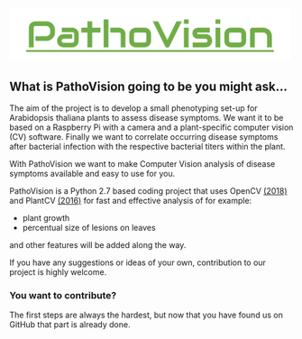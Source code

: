 <img src="https://github.com/Radox96/PathoVision/blob/master/PathoVision.png" width="500"/>

## What is PathoVision going to be you might ask...

The aim of the project is to develop a small phenotyping set-up for Arabidopsis thaliana plants to assess disease symptoms. We want it to be based on a Raspberry Pi with a camera and a plant-specific computer vision (CV) software. Finally we want to correlate occurring disease symptoms after bacterial infection with the respective bacterial titers within the plant.

With PathoVision we want to make Computer Vision analysis of disease symptoms available and easy to use for you.

PathoVision is a Python 2.7 based coding project that uses OpenCV [(2018)](https://github.com/opencv/opencv) and PlantCV [(2016)](https://github.com/danforthcenter/plantcv/blob/master/LICENSE) for fast and effective analysis of for example:
- plant growth
- percentual size of lesions on leaves

and other features will be added along the way.

If you have any suggestions or ideas of your own, contribution to our project is highly welcome.





### You want to contribute?
The first steps are always the hardest, but now that you have found us on GitHub that part is already done.
